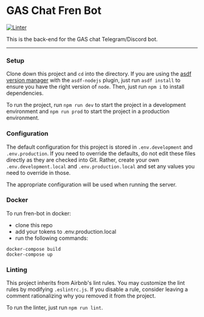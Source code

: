 # GAS Chat Fren Bot

[![Linter](https://github.com/AmmonHepworth/fren-bot/actions/workflows/lint.yml/badge.svg)](https://github.com/AmmonHepworth/fren-bot/actions/workflows/lint.yml)

This is the back-end for the GAS chat Telegram/Discord bot.

---

### Setup

Clone down this project and `cd` into the directory. If you are using the [asdf version manager](https://asdf-vm.com/#/) with the `asdf-nodejs` plugin, just run `asdf install` to ensure you have the right version of `node`. Then, just run `npm i` to install dependencies.

To run the project, run `npm run dev` to start the project in a development environment and `npm run prod` to start the project in a production environment.

### Configuration

The default configuration for this project is stored in `.env.development` and `.env.production`. If you need to override the defaults, do not edit these files directly as they are checked into Git. Rather, create your own `.env.development.local` and `.env.production.local` and set any values you need to override in those.

The appropriate configuration will be used when running the server.

### Docker

To run fren-bot in docker:

- clone this repo
- add your tokens to .env.production.local
- run the following commands:

```
docker-compose build
docker-compose up
```

### Linting

This project inherits from Airbnb's lint rules. You may customize the lint rules by modifying `.eslintrc.js`. If you disable a rule, consider leaving a comment rationalizing why you removed it from the project.

To run the linter, just run `npm run lint`.
